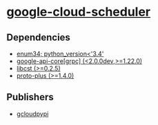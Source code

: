 # [google-cloud-scheduler](https://pypi.org/project/google-cloud-scheduler)

## Dependencies
- [enum34; python_version<'3.4'](packages/e/enum34.md)
- [google-api-core[grpc] (<2.0.0dev,>=1.22.0)](packages/g/google-api-core.md)
- [libcst (>=0.2.5)](packages/l/libcst.md)
- [proto-plus (>=1.4.0)](packages/p/proto-plus.md)



## Publishers
- [gcloudpypi](https://pypi.org/user/gcloudpypi)

